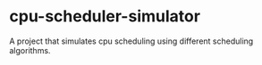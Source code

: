 # cpu-scheduler-simulator
A project that simulates cpu scheduling using different scheduling algorithms.
